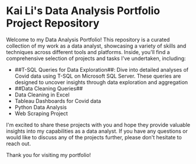 # Kai Li's Data Analysis Portfolio Project Repository

Welcome to my Data Analysis Portfolio! This repository is a curated collection of my work as a data analyst, showcasing a variety of skills and techniques across different tools and platforms. Inside, you'll find a comprehensive selection of projects and tasks I've undertaken, including:

* ##T-SQL Queries for Data Exploration##: Dive into detailed analyses of Covid data using T-SQL on Microsoft SQL Server. These queries are designed to uncover insights through data exploration and aggregation
* ##Data Cleaning Queries##
* Data Cleaning in Excel
* Tableau Dashboards for Covid data
* Python Data Analysis
* Web Scraping Project

I'm excited to share these projects with you and hope they provide valuable insights into my capabilities as a data analyst. If you have any questions or would like to discuss any of the projects further, please don't hesitate to reach out.

Thank you for visiting my portfolio!
